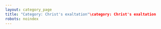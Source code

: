 ```yaml
---
layout: category_page
title: "Category: Christ's exaltation"\category: Christ's exaltation
robots: noindex
---
```

